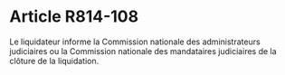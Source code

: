 # Article R814-108

Le liquidateur informe la Commission nationale des administrateurs judiciaires ou la Commission nationale des mandataires judiciaires de la clôture de la liquidation.